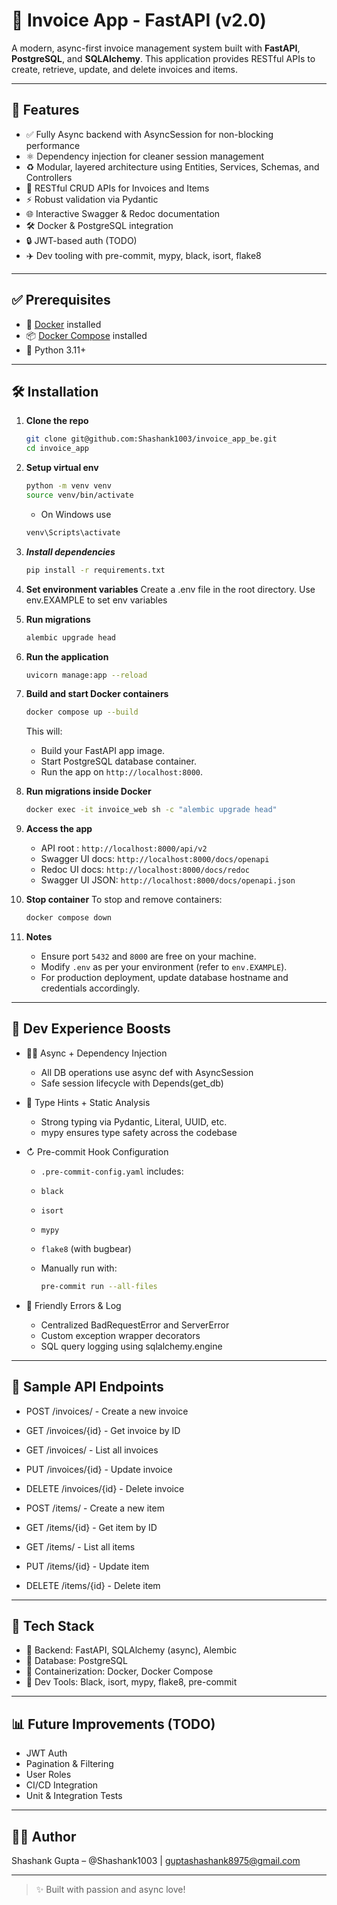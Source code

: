 # 🧾 Invoice App - FastAPI (v2.0)

A modern, async-first invoice management system built with **FastAPI**, **PostgreSQL**, and **SQLAlchemy**. This application provides RESTful APIs to create, retrieve, update, and delete invoices and items.

---

## 🚀 Features

- ✅ Fully Async backend with AsyncSession for non-blocking performance
- ⚛️ Dependency injection for cleaner session management
- ♻️ Modular, layered architecture using Entities, Services, Schemas, and Controllers
- 🔁 RESTful CRUD APIs for Invoices and Items
- ⚡ Robust validation via Pydantic
- 🌐 Interactive Swagger & Redoc documentation
- 🛠️ Docker & PostgreSQL integration
- 🔒 JWT-based auth (TODO)
- ✈️ Dev tooling with pre-commit, mypy, black, isort, flake8

---

## ✅ Prerequisites

- 🐳 [Docker](https://docs.docker.com/get-docker/) installed
- 📦 [Docker Compose](https://docs.docker.com/compose/install/) installed
- 🐍 Python 3.11+

---

## 🛠️ Installation

1.  **Clone the repo**

    ```bash
    git clone git@github.com:Shashank1003/invoice_app_be.git
    cd invoice_app
    ```

2.  **Setup virtual env**

    ```bash
    python -m venv venv
    source venv/bin/activate
    ```

    - On Windows use

    ```bash
    venv\Scripts\activate
    ```

3.  **_Install dependencies_**

    ```bash
    pip install -r requirements.txt
    ```

4.  **Set environment variables**
    Create a .env file in the root directory.
    Use env.EXAMPLE to set env variables

5.  **Run migrations**

    ```bash
    alembic upgrade head
    ```

6.  **Run the application**

    ```bash
    uvicorn manage:app --reload
    ```

7.  **Build and start Docker containers**

    ```bash
    docker compose up --build
    ```

    This will:

    - Build your FastAPI app image.
    - Start PostgreSQL database container.
    - Run the app on `http://localhost:8000`.

8.  **Run migrations inside Docker**

    ```bash
    docker exec -it invoice_web sh -c "alembic upgrade head"
    ```

9.  **Access the app**

    - API root : `http://localhost:8000/api/v2`
    - Swagger UI docs: `http://localhost:8000/docs/openapi`
    - Redoc UI docs: `http://localhost:8000/docs/redoc`
    - Swagger UI JSON: `http://localhost:8000/docs/openapi.json`

10. **Stop container**
    To stop and remove containers:

    ```bash
    docker compose down
    ```

11. **Notes**
    - Ensure port `5432` and `8000` are free on your machine.
    - Modify `.env` as per your environment (refer to `env.EXAMPLE`).
    - For production deployment, update database hostname and credentials accordingly.

---

## 📖 Dev Experience Boosts

- 👩‍💼 Async + Dependency Injection

  - All DB operations use async def with AsyncSession
  - Safe session lifecycle with Depends(get_db)

- 🔎 Type Hints + Static Analysis

  - Strong typing via Pydantic, Literal, UUID, etc.
  - mypy ensures type safety across the codebase

- ↻ Pre-commit Hook Configuration

  - `.pre-commit-config.yaml` includes:
  - `black`
  - `isort`
  - `mypy`
  - `flake8` (with bugbear)

  - Manually run with:
    ```bash
    pre-commit run --all-files
    ```

- 👋 Friendly Errors & Log
  - Centralized BadRequestError and ServerError
  - Custom exception wrapper decorators
  - SQL query logging using sqlalchemy.engine

---

## 📸 Sample API Endpoints

- POST /invoices/ - Create a new invoice

- GET /invoices/{id} - Get invoice by ID

- GET /invoices/ - List all invoices

- PUT /invoices/{id} - Update invoice

- DELETE /invoices/{id} - Delete invoice

- POST /items/ - Create a new item

- GET /items/{id} - Get item by ID

- GET /items/ - List all items

- PUT /items/{id} - Update item

- DELETE /items/{id} - Delete item

---

## 🧹 Tech Stack

- 🐍 Backend: FastAPI, SQLAlchemy (async), Alembic
- 🐃 Database: PostgreSQL
- 🚧 Containerization: Docker, Docker Compose
- 🔧 Dev Tools: Black, isort, mypy, flake8, pre-commit

---

## 📊 Future Improvements (TODO)

- JWT Auth
- Pagination & Filtering
- User Roles
- CI/CD Integration
- Unit & Integration Tests

---

## 👨‍💻 Author

Shashank Gupta – @Shashank1003 | <guptashashank8975@gmail.com>

---

> ✨ Built with passion and async love!
